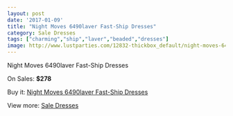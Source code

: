 ```yaml
---
layout: post
date: '2017-01-09'
title: "Night Moves 6490laver Fast-Ship Dresses"
category: Sale Dresses
tags: ["charming","ship","laver","beaded","dresses"]
image: http://www.lustparties.com/12832-thickbox_default/night-moves-6490laver-fast-ship-dresses.jpg
---
```

Night Moves 6490laver Fast-Ship Dresses

On Sales: **$278**
<a href="https://www.lustparties.com/en/sale-dresses/4841-night-moves-6490laver-fast-ship-dresses.html"><amp-img layout="responsive" width="600" height="600" src="//www.lustparties.com/12832-thickbox_default/night-moves-6490laver-fast-ship-dresses.jpg" alt="Night Moves 6490laver Fast-Ship Dresses 0" /></a>
<a href="https://www.lustparties.com/en/sale-dresses/4841-night-moves-6490laver-fast-ship-dresses.html"><amp-img layout="responsive" width="600" height="600" src="//www.lustparties.com/12833-thickbox_default/night-moves-6490laver-fast-ship-dresses.jpg" alt="Night Moves 6490laver Fast-Ship Dresses 1" /></a>

Buy it: [Night Moves 6490laver Fast-Ship Dresses](https://www.lustparties.com/en/sale-dresses/4841-night-moves-6490laver-fast-ship-dresses.html "Night Moves 6490laver Fast-Ship Dresses")

View more: [Sale Dresses](https://www.lustparties.com/en/30-sale-dresses "Sale Dresses")
